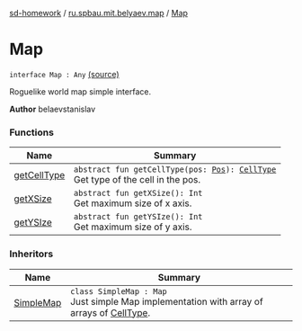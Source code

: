 [sd-homework](../../index.md) / [ru.spbau.mit.belyaev.map](../index.md) / [Map](.)

# Map

`interface Map : Any` [(source)](https://github.com/StasBel/sd-homework/blob/Roguelike/src/main/kotlin/ru/spbau/mit/belyaev/map/Map.kt#L9)

Roguelike world map simple interface.

**Author**
belaevstanislav

### Functions

| Name | Summary |
|---|---|
| [getCellType](get-cell-type.md) | `abstract fun getCellType(pos: `[`Pos`](../../ru.spbau.mit.belyaev.world/-pos/index.md)`): `[`CellType`](../-cell-type/index.md)<br>Get type of the cell in the pos. |
| [getXSize](get-x-size.md) | `abstract fun getXSize(): Int`<br>Get maximum size of x axis. |
| [getYSIze](get-y-s-ize.md) | `abstract fun getYSIze(): Int`<br>Get maximum size of y axis. |

### Inheritors

| Name | Summary |
|---|---|
| [SimpleMap](../-simple-map/index.md) | `class SimpleMap : Map`<br>Just simple Map implementation with array of arrays of [CellType](../-cell-type/index.md). |
